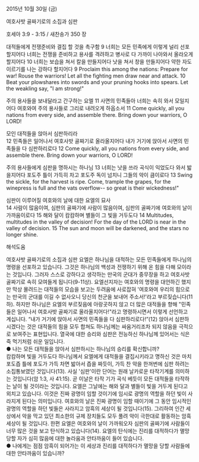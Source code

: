 2015년 10월 30일 (금)

여호사밧 골짜기로의 소집과 심판



호세아 3:9 - 3:15 / 새찬송가 350 장


대적들에게 전쟁준비와 결집 할 것을 촉구함 
9 너희는 모든 민족에게 이렇게 널리 선포할지어다 너희는 전쟁을 준비하고 용사를 격려하고 병사로 다 가까이 나아와서 올라오게 할지어다 10 너희는 보습을 쳐서 칼을 만들지어다 낫을 쳐서 창을 만들지어다 약한 자도 이르기를 나는 강하다 할지어다 
9 Proclaim this among the nations: Prepare for war! Rouse the warriors! Let all the fighting men draw near and attack. 10 Beat your plowshares into swords and your pruning hooks into spears. Let the weakling say, "I am strong!" 

주의 용사들을 보내달라고 간구하는 요엘
11 사면의 민족들아 너희는 속히 와서 모일지어다 여호와여 주의 용사들로 그리로 내려오게 하옵소서 
11 Come quickly, all you nations from every side, and assemble there. Bring down your warriors, O LORD! 

모인 대적들을 앉아서 심판하리라  
12 민족들은 일어나서 여호사밧 골짜기로 올라올지어다 내가 거기에 앉아서 사면의 민족들을 다 심판하리로다 
12 Come quickly, all you nations from every side, and assemble there. Bring down your warriors, O LORD! 

주의 용사들에게 심판을 명하시는 하나님 
13 너희는 낫을 쓰라 곡식이 익었도다 와서 밟을지어다 포도주 틀이 가득히 차고 포도주 독이 넘치니 그들의 악이 큼이로다 
13 Swing the sickle, for the harvest is ripe. Come, trample the grapes, for the winepress is full and the vats overflow-- so great is their wickedness!" 

심판이 이루어질 여호와의 날에 대한 요엘의 묘사  
14 사람이 많음이여, 심판의 골짜기에 사람이 많음이여, 심판의 골짜기에 여호와의 날이 가까움이로다 15 해와 달이 캄캄하며 별들이 그 빛을 거두도다 
14 Multitudes, multitudes in the valley of decision! For the day of the LORD is near in the valley of decision. 15 The sun and moon will be darkened, and the stars no longer shine.

해석도움





여호사밧 골짜기로의 소집과 심판
요엘은 하나님을 대적하는 모든 민족들에게 하나님의 명령을 선포하고 있습니다. 그것은 하나님의 백성과 전쟁하기 위해 온 힘을 다해 모이라는 것입니다. 그러자 스스로 강하다고 생각하는 만국의 군대가 중무장을 하고 여호사밧 골짜기로 속히 모여들게 됩니다(9-11상). 요엘선지자는 여호와의 명령을 대언하긴 했지만 막상 몰려드는 대적들의 모습을 보고는 두려움에 사로잡혀 '여호와여 우리의 힘으로는 만국의 군대를 이길 수 없사오니 당신의 천군을 보내어 주소서!'라고 부르짖습니다(11하). 하지만 하나님은 요엘의 부르짖음에 아랑곳하지 않고 더 많은 대적들을 향해 "민족들은 일어나서 여호사밧 골짜기로 올라올지어다!"라고 명령하시면서 이렇게 선언하고 계십니다. “내가 거기에 앉아서 사면의 민족들을 다 심판하리로다!”(12) 앉아서 심판하시겠다는 것은 대적들의 힘을 모두 합쳐도 하나님께는 싸움거리조차 되지 않음을 극적으로 보여주는 표현입니다. 열국에 대한 승리와 심판은 전능하신 하나님께 있어서는 식은 죽 먹기처럼 쉬운 일입니다.  
● 나는 모든 대적들을 앉아서 심판하시는 하나님의 승리를 확신합니까?  
캄캄하며 빛을 거두도다
하나님께서 요엘에게 대적들을 결집시키라고 명하신 것은 마치 포도즙 틀에 포도가 가득 차면 밟아서 즙을 짜듯이, 가득 찬 악을 한꺼번에 심판 하려는 소집통보였던 것입니다(13). 사실 '심판'이란 단어는 원래 날카로운 타작기계를 의미하는 것입니다(암 1:3, 사 41:15). 곧 이날은  타작 기가 곡식 베듯이 모든 대적들을 타작하는 날이 될 것이라는 것입니다. 요엘은 그날에는 해와 달과 별들이 빛을 거두게 된다고 외치고 있습니다. 이것은 진짜 광명이 임할 것이기에 임시로 광명의 역할을 하던 빛이 사라지게 된다는 의미입니다. 여호와의 날은 진짜 광명이 임할 때이기에 그 동안 임시적인 광명의 역할을 하던 빛들은 사라지고 암흑의 세상이 될 것입니다(15). 그리하여 인간 세상에서 악을 막고 있던 최소한의 규제 장치들도 모두 풀려 악이 극한대로 활동하는 암흑세상이 될 것입니다. 한편 요엘은 여호와의 날이 가까워오자 심판의 골짜기에 사람들이 너무 많은 것을 보고 탄식하고 있습니다(14). 요엘의 탄식에는 진리를 대적하다가 멸망 당할 자가 심히 많음에 대한 놀라움과 안타까움이 들어 있습니다.   
● 나에게는 점점 암흑이 되어가는 이 세상과 진리를 대적하다가 멸망을 당할 사람들에 대한 안타까움이 있습니까?